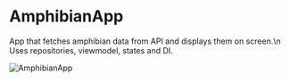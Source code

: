 # AmphibianApp
App that fetches amphibian data from API and displays them on screen.\n
Uses repositories, viewmodel, states and DI.

![AmphibianApp](https://user-images.githubusercontent.com/112856256/226961680-a3604dde-6558-4d7a-846d-9f2ed628334b.PNG)
